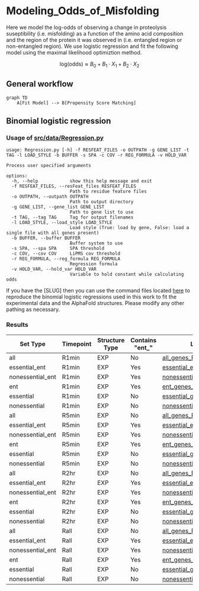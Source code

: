 # Modeling_Odds_of_Misfolding  
Here we model the log-odds of observing a change in proteolysis suseptibility (i.e. misfolding) as a function of the amino acid composition and the region of the protein it was observed in (i.e. entangled region or non-entangled region). We use logistic regression and fit the following model using the maximal likelihood optimiztion method.

$$
\text{log(odds)} \approx B_0 + B_1 \cdot X_1 + B_2 \cdot X_2
$$

## General workflow
```mermaid
graph TD
    A[Fit Model] --> B[Propensity Score Matching]
``` 

## Binomial logistic regression



### Usage of [src/data/Regression.py](src/data/Regression.py)
```
usage: Regression.py [-h] -f RESFEAT_FILES -o OUTPATH -g GENE_LIST -t TAG -l LOAD_STYLE -b BUFFER -s SPA -c COV -r REG_FORMULA -v HOLD_VAR

Process user specified arguments

options:
  -h, --help            show this help message and exit
  -f RESFEAT_FILES, --resFeat_files RESFEAT_FILES
                        Path to residue feature files
  -o OUTPATH, --outpath OUTPATH
                        Path to output directory
  -g GENE_LIST, --gene_list GENE_LIST
                        Path to gene list to use
  -t TAG, --tag TAG     Tag for output filenames
  -l LOAD_STYLE, --load_style LOAD_STYLE
                        Load style (True: load by gene, False: load a single file with all genes present)
  -b BUFFER, --buffer BUFFER
                        Buffer system to use
  -s SPA, --spa SPA     SPA threshold
  -c COV, --cov COV     LiPMS cov threshold
  -r REG_FORMULA, --reg_formula REG_FORMULA
                        Regression formula
  -v HOLD_VAR, --hold_var HOLD_VAR
                        Variable to hold constant while calculating odds
```


If you have the [SLUG] then you can use the command files located [here](src/command_lists/Regressions_whole_proteome.cmds) to reproduce the binomial logistic regressions used in this work to fit the experimental data and the AlphaFold structures. Please modify any other pathing as necessary. 

### Results 
| Set Type               | Timepoint | Structure Type | Contains "ent_" | Link to File                                                                                   |
|------------------------|-----------|----------------|-----------------|------------------------------------------------------------------------------------------------|
| all                    | R1min     | EXP            | No              | [all_genes_R1min](Figures/Regressions/whole_proteome/EXP/all_genes_R1min_binomial_regression_results_var-region_LiPMScov50.png)       |
| essential_ent           | R1min     | EXP            | Yes             | [essential_ent_genes_R1min](Figures/Regressions/whole_proteome/EXP/essential_ent_genes_R1min_binomial_regression_results_var-region_LiPMScov50.png) |
| nonessential_ent        | R1min     | EXP            | Yes             | [nonessential_ent_genes_R1min](Figures/Regressions/whole_proteome/EXP/nonessential_ent_genes_R1min_binomial_regression_results_var-region_LiPMScov50.png) |
| ent                    | R1min     | EXP            | Yes             | [ent_genes_R1min](Figures/Regressions/whole_proteome/EXP/ent_genes_R1min_binomial_regression_results_var-region_LiPMScov50.png)         |
| essential              | R1min     | EXP            | No              | [essential_genes_R1min](Figures/Regressions/whole_proteome/EXP/essential_genes_R1min_binomial_regression_results_var-region_LiPMScov50.png) |
| nonessential           | R1min     | EXP            | No              | [nonessential_genes_R1min](Figures/Regressions/whole_proteome/EXP/nonessential_genes_R1min_binomial_regression_results_var-region_LiPMScov50.png) |
| all                    | R5min     | EXP            | No              | [all_genes_R5min](Figures/Regressions/whole_proteome/EXP/all_genes_R5min_binomial_regression_results_var-region_LiPMScov50.png)     |
| essential_ent           | R5min     | EXP            | Yes             | [essential_ent_genes_R5min](Figures/Regressions/whole_proteome/EXP/essential_ent_genes_R5min_binomial_regression_results_var-region_LiPMScov50.png) |
| nonessential_ent        | R5min     | EXP            | Yes             | [nonessential_ent_genes_R5min](Figures/Regressions/whole_proteome/EXP/nonessential_ent_genes_R5min_binomial_regression_results_var-region_LiPMScov50.png) |
| ent                    | R5min     | EXP            | Yes             | [ent_genes_R5min](Figures/Regressions/whole_proteome/EXP/ent_genes_R5min_binomial_regression_results_var-region_LiPMScov50.png)         |
| essential              | R5min     | EXP            | No              | [essential_genes_R5min](Figures/Regressions/whole_proteome/EXP/essential_genes_R5min_binomial_regression_results_var-region_LiPMScov50.png) |
| nonessential           | R5min     | EXP            | No              | [nonessential_genes_R5min](Figures/Regressions/whole_proteome/EXP/nonessential_genes_R5min_binomial_regression_results_var-region_LiPMScov50.png) |
| all                    | R2hr      | EXP            | No              | [all_genes_R2hr](Figures/Regressions/whole_proteome/EXP/all_genes_R2hr_binomial_regression_results_var-region_LiPMScov50.png)       |
| essential_ent           | R2hr      | EXP            | Yes             | [essential_ent_genes_R2hr](Figures/Regressions/whole_proteome/EXP/essential_ent_genes_R2hr_binomial_regression_results_var-region_LiPMScov50.png) |
| nonessential_ent        | R2hr      | EXP            | Yes             | [nonessential_ent_genes_R2hr](Figures/Regressions/whole_proteome/EXP/nonessential_ent_genes_R2hr_binomial_regression_results_var-region_LiPMScov50.png) |
| ent                    | R2hr      | EXP            | Yes             | [ent_genes_R2hr](Figures/Regressions/whole_proteome/EXP/ent_genes_R2hr_binomial_regression_results_var-region_LiPMScov50.png)         |
| essential              | R2hr      | EXP            | No              | [essential_genes_R2hr](Figures/Regressions/whole_proteome/EXP/essential_genes_R2hr_binomial_regression_results_var-region_LiPMScov50.png) |
| nonessential           | R2hr      | EXP            | No              | [nonessential_genes_R2hr](Figures/Regressions/whole_proteome/EXP/nonessential_genes_R2hr_binomial_regression_results_var-region_LiPMScov50.png) |
| all                    | Rall      | EXP            | No              | [all_genes_Rall](Figures/Regressions/whole_proteome/EXP/all_genes_Rall_binomial_regression_results_var-region_LiPMScov50.png)        |
| essential_ent           | Rall      | EXP            | Yes             | [essential_ent_genes_Rall](Figures/Regressions/whole_proteome/EXP/essential_ent_genes_Rall_binomial_regression_results_var-region_LiPMScov50.png) |
| nonessential_ent        | Rall      | EXP            | Yes             | [nonessential_ent_genes_Rall](Figures/Regressions/whole_proteome/EXP/nonessential_ent_genes_Rall_binomial_regression_results_var-region_LiPMScov50.png) |
| ent                    | Rall      | EXP            | Yes             | [ent_genes_Rall](Figures/Regressions/whole_proteome/EXP/ent_genes_Rall_binomial_regression_results_var-region_LiPMScov50.png)         |
| essential              | Rall      | EXP            | No              | [essential_genes_Rall](Figures/Regressions/whole_proteome/EXP/essential_genes_Rall_binomial_regression_results_var-region_LiPMScov50.png) |
| nonessential           | Rall      | EXP            | No              | [nonessential_genes_Rall](Figures/Regressions/whole_proteome/EXP/nonessential_genes_Rall_binomial_regression_results_var-region_LiPMScov50.png) |

